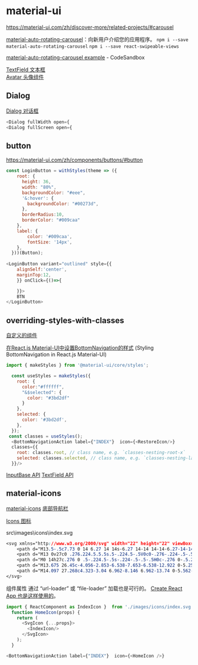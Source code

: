# material-ui

https://material-ui.com/zh/discover-more/related-projects/#carousel

[material-auto-rotating-carousel](https://mui.wertarbyte.com/#material-auto-rotating-carousel)：向新用户介绍您的应用程序。
`npm i --save material-auto-rotating-carousel`
`npm i --save react-swipeable-views`

[material-auto-rotating-carousel example](https://codesandbox.io/s/material-auto-rotating-carousel-example-dphsr) - CodeSandbox

[TextField 文本框](https://material-ui.com/zh/components/text-fields/#textfield)    
[Avatar 头像组件](https://material-ui.com/zh/components/avatars/)  

## Dialog

[Dialog 对话框](https://material-ui.com/zh/components/dialogs/)

```js
<Dialog fullWidth open={
<Dialog fullScreen open={
```

## button

https://material-ui.com/zh/components/buttons/#button

```js
const LoginButton = withStyles(theme => ({
    root: {
      height: 36,
      width: "80%",
      backgroundColor: "#eee",
      '&:hover': {
        backgroundColor: "#00273d",
      },
      borderRadius:10,
      borderColor: "#009caa"
    },
    label: {
        color: '#009caa',
        fontSize: '14px',
    },
  }))(Button);
  
<LoginButton variant="outlined" style={{
    alignSelf:'center',
    marginTop:12,
    }} onClick={()=>{

    }}>
    BTN
</LoginButton>    
```

## overriding-styles-with-classes

[自定义的组件](https://material-ui.com/customization/components/#overriding-styles-with-classes)

[在React.js Material-UI中设置BottomNavigation的样式](https://www.yuanmacha.com/11986850930.html) (Styling BottomNavigation in React.js Material-UI)

```js
import { makeStyles } from '@material-ui/core/styles';

  const useStyles = makeStyles({
    root: {
      color:"#ffffff",
      "&$selected": {
        color: "#3bd2df"
      }
    },
    selected: {
      color: '#3bd2df',
    },
  });
 const classes = useStyles();
  <BottomNavigationAction label={"INDEX"}  icon={<RestoreIcon/>}
  classes={{
    root: classes.root, // class name, e.g. `classes-nesting-root-x`
    selected: classes.selected, // class name, e.g. `classes-nesting-label-x`
  }}/> 

```

[InputBase API](https://material-ui.com/zh/api/input-base/)
[TextField API](https://material-ui.com/zh/api/text-field/)

## material-icons

[material-icons](https://material-ui.com/zh/components/material-icons/)
[底部导航栏](https://material-ui.com/components/bottom-navigation/)

[Icons 图标](https://material-ui.com/zh/components/icons/#svg-material-icons)

src\images\icons\index.svg

```css
<svg xmlns="http://www.w3.org/2000/svg" width="22" height="22" viewBox="0 0 27 27">
    <path d="M13.5-.5c7.73 0 14 6.27 14 14s-6.27 14-14 14-14-6.27-14-14 6.27-14 14-14zm0 1C6.323.5.5 6.323.5 13.5s5.823 13 13 13 13-5.823 13-13-5.823-13-13-13z" transform="translate(-28 -235) translate(-1 226) translate(18 9) translate(11)"/>
    <path d="M13 0v27c0 .276.224.5.5.5s.5-.224.5-.5V0c0-.276-.224-.5-.5-.5s-.5.224-.5.5z" transform="translate(-28 -235) translate(-1 226) translate(18 9) translate(11)"/>
    <path d="M0 14h27c.276 0 .5-.224.5-.5s-.224-.5-.5-.5H0c-.276 0-.5.224-.5.5s.224.5.5.5zM22.7 3.735C20.682 5.558 17.241 6.7 13.5 6.7c-3.761 0-7.195-1.125-9.2-2.937-.204-.185-.52-.169-.705.036-.185.205-.17.521.035.706C5.833 6.497 9.506 7.7 13.5 7.7c3.976 0 7.656-1.221 9.87-3.223.205-.185.22-.501.035-.706-.185-.205-.501-.22-.706-.036zM23.37 22.523C21.156 20.52 17.476 19.3 13.5 19.3c-3.994 0-7.667 1.203-9.87 3.195-.205.185-.22.501-.035.706.185.205.501.22.706.036C6.305 21.425 9.739 20.3 13.5 20.3c3.742 0 7.183 1.142 9.2 2.965.204.185.52.169.705-.036.185-.205.17-.52-.035-.706z" transform="translate(-28 -235) translate(-1 226) translate(18 9) translate(11)"/>
    <path d="M13.675 26.45c-4.056-2.853-6.538-7.653-6.538-12.922 0-5.257 2.468-10.05 6.51-12.894.226-.159.28-.47.121-.697-.159-.226-.47-.28-.696-.121-4.31 3.032-6.934 8.13-6.934 13.712 0 5.594 2.639 10.7 6.962 13.74.226.16.538.105.696-.12.16-.227.105-.539-.12-.698z" transform="translate(-28 -235) translate(-1 226) translate(18 9) translate(11)"/>
    <path d="M14.097 27.268c4.323-3.04 6.962-8.146 6.962-13.74 0-5.562-2.635-10.667-6.932-13.711-.226-.16-.538-.106-.698.119-.16.225-.106.537.12.697 4.032 2.856 6.51 7.658 6.51 12.895 0 5.27-2.481 10.07-6.537 12.922-.226.16-.28.471-.122.697.16.226.471.28.697.121z" transform="translate(-28 -235) translate(-1 226) translate(18 9) translate(11)"/>
</svg>
```

组件属性 通过 “url-loader” 或 “file-loader” 加载也是可行的。 [Create React App 也是这样使用的](https://material-ui.com/zh/components/icons/#svg-material-icons)。

```js
import { ReactComponent as IndexIcon }  from './images/icons/index.svg';
  function HomeIcon(props) {
    return (
      <SvgIcon {...props}>
        <IndexIcon/>
      </SvgIcon>
    );
  }

<BottomNavigationAction label={"INDEX"}  icon={<HomeIcon />}
```
